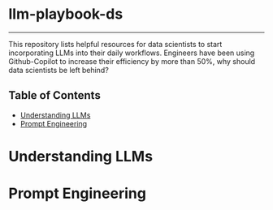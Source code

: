 # llm-playbook-ds
---------

This repository lists helpful resources for data scientists to start incorporating LLMs into their daily workflows. Engineers have been using
Github-Copilot to increase their efficiency by more than 50%, why should data scientists be left behind?

## Table of Contents

- [Understanding LLMs](#-understanding-llms)
- [Prompt Engineering](#-prompt-engineering)

# Understanding LLMs

# Prompt Engineering

